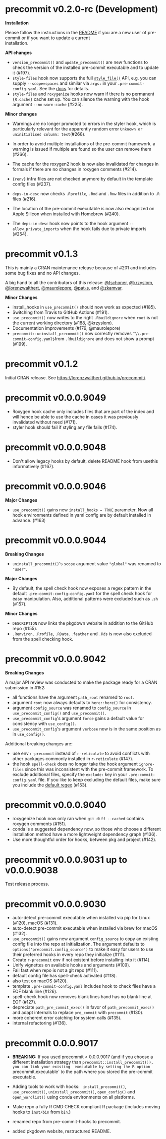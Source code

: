 # precommit v0.2.0-rc (Development)

**Installation**

Please follow the instructions in the [README](https://lorenzwalthert.github.io/precommit/dev/)
if you are a new user of pre-commit or if you want to update a current  
installation.

**API changes**

- `version_precommit()` and `update_precommit()` are new functions to check the
  version of the installed pre-commit executable and to update it (#197).
- `style-files` hook now supports the full
  [`style_file()`](https://styler.r-lib.org/dev/reference/style_file.html) API,
  e.g. you can supply `--scope=spaces` and similar via `args:` in your
  `.pre-commit-config.yaml`. See the
  [docs](https://lorenzwalthert.github.io/precommit/articles/available-hooks.html#style-files-1)
  for details.
- `style-files` and `roxygenize` hooks now warn if there is no permanent 
  `{R.cache}` cache set up. You can silence the warning with the hook argument 
  `--no-warn-cache` (#225).


**Minor changes**

- Warnings are no longer promoted to errors in the styler hook, which is 
  particularly relevant for the apparently random error 
  `Unknown or uninitialised column: text`(#268).
  
- In order to avoid multiple installations of the pre-commit framework, a 
  warning is issued if multiple are found so the user can remove them (#266).
- The cache for the roxygen2 hook is now also invalidated for changes in formals 
  if there are no changes in roxygen comments (#214).
- `{renv}` infra files are not checked anymore by default in the template config
  files (#237).
- `deps-in-desc` now checks `.Rprofile`, `.Rmd` and `.Rnw` files in addition to 
  `.R` files (#216).  
- The location of the pre-commit executable is now also recognized on Apple 
  Silicon when installed with Homebrew (#240).
- The `deps-in-desc` hook now points to the hook argument 
  `--allow_private_imports` when the hook fails due to private imports (#254).

# precommit v0.1.3

This is mainly a CRAN maintenance release because of #201 and includes some 
bug fixes and no API changes.

A big hand to all the contributors of this release:
[&#x0040;fschoner](https://github.com/fschoner), [&#x0040;krzyslom](https://github.com/krzyslom),
[&#x0040;lorenzwalthert](https://github.com/lorenzwalthert), [&#x0040;maurolepore](https://github.com/maurolepore),
[&#x0040;pat-s](https://github.com/pat-s), and [&#x0040;zkamvar](https://github.com/zkamvar).


**Minor Changes**

- install_hooks in `use_precommit()` should now work as expected (#185).
- Switching from Travis to GitHub Actions (#191).
- `use_precommit()` now writes to the right `.Rbuildignore` when `root` is not 
  the current working directory (#188, @krzyslom).
- Documentation improvements (#179, @maurolepore)
- `precommit::uninstall_precommit()` now correctly removes 
  `^\\.pre-commit-config.yaml$`from `.Rbuildignore` and does not show a 
  prompt (#199).

# precommit v0.1.2

Initial CRAN release. See https://lorenzwalthert.github.io/precommit/.

# precommit v0.0.0.9049 

- Roxygen hook cache only includes files that are part of the index and 
  will hence be able to use the cache in cases it was previously invalidated 
  without need (#171).
- styler hook should fail if styling any file fails (#174).


# precommit v0.0.0.9048

- Don't allow legacy hooks by default, delete README hook from usethis 
  informatively (#167).

# precommit v0.0.0.9046

**Major Changes**

- `use_precommit()` gains new `install_hooks = TRUE` parameter. Now all hook
  environments defined in yaml config are by default installed in advance.
  (#163)

# precommit v0.0.0.9044

**Breaking Changes**

- `uninstall_precommit()`'s `scope` argument value `"global"` was renamed to 
  `"user"`.

**Major Changes**

- By default, the spell check hook now exposes a regex pattern in the default
  `.pre-commit-config-config.yaml` for the spell check hook for easy 
  manipulation. Also, additional patterns were excluded such as `.sh` (#157).

**Minor Changes**

- `DESCRIPTION` now links the pkgdown website in addition to the GitHub repo (#155).
- `.Renviron`, `.Rrofile`, `.RData`, `.feather` and `.Rds` is now also excluded
  from the spell checking hook.


# precommit v0.0.0.9042

**Breaking Changes**

A major API review was conducted to make the package ready for a CRAN 
submission in #152:

- all functions have the argument `path_root` renamed to `root`.
- argument `root` now always defaults to `here::here()` for consistency.
- argument `config_source` was renamed to `config_source` in 
  `use_precommit_config()` and `use_precommit()`.
- `use_precommit_config`'s argument `force` gains a default value for 
  consistency with `use_config()`.
- `use_precommit_config`'s argument `verbose` now is in the same position as
  in `use_config()`.

Additional breaking changes are:

- use env `r-precommit` instead of `r-reticulate` to avoid conflicts with other 
  packages commonly installed in `r-reticulate` (#147).
- the hook `spell-check` does no longer take the hook argument `ignore-files` 
  since this was inconsistent with the pre-commit framework. To exclude 
  additional files, specify the `exclude:` key in your `.pre-commit-config.yaml`
  file. If you like to keep excluding the default files, make sure you include 
  the [default regex](https://lorenzwalthert.github.io/precommit/articles/available-hooks.html#spell-check)
  (#153).

# precommit v0.0.0.9040

- roxygenize hook now only ran when `git diff --cached` contains roxygen 
  comments (#151).
- conda is a suggested dependency now, so those who choose a different 
  installation method have a more lightweight dependency graph (#136).
- Use more thoughtful order for hooks, between pkg and project (#142).

# precommit v0.0.0.9031 up to v0.0.0.9038

Test release process.

# precommit v0.0.0.9030

- auto-detect pre-commit executable when installed via pip for Linux (#120), 
  macOS (#131).
- auto-detect pre-commit executable when installed via brew for macOS (#132).
- `use_precommit()` gains new argument `config_source` to copy an existing
  config file into the repo at initialization. The argument defaults to 
  `options('precommit.config_source')` to make it easy for users to use 
  their preferred hooks in every repo they initialize (#111).
- Create `r-precommit` env if not existent before installing into it (#114).
- Unify vignettes on available hooks and arguments (#109).
- Fail fast when repo is not a git repo (#111).
- default config file has spell-check activated (#118).
- also test on macOS (#120).
- template `.pre-commit-config.yaml` includes hook to check files have a EOF
  blank line (#126).
- spell-check hook now removes blank lines hand has no blank line at EOF (#127).
- depreciate `path_pre_commit_exec()` in favor of `path_precommit_exec()` 
  and adapt internals to replace `pre_commit` with `precommit` (#130).
- more coherent error catching for system calls (#135).
- internal refactoring (#136).

# precommit 0.0.0.9017

- **BREAKING:** If you used precommit < 0.0.0.9017 (and if you choose a 
  different installation strategy than `precommit::install_precommit()), you can link your existing 
  executable by setting the R option `precommit.executable` to the path where 
  you stored the pre-commit executable.
  
- Adding tools to work with hooks: ` install_precommit()`, `use_precommit()`,
  `uninstall_precommit()`, `open_config()` and `open_wordlist()` using conda 
  environments on all platforms.

- Make repo a fully R CMD CHECK compliant R package (includes moving hooks to
  `inst/bin` from `bin`.)

- renamed repo from pre-commit-hooks to precommit.

- added pkgdown website, restructured README.
